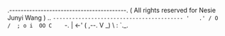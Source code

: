  .-----------------------------------------.
( All rights reserved for Nesie Junyi Wang  )    ..
 `-----------------------------------------
        '   .' /
      O    /  ;
        o i  OO
         C    `-.
         |    <-'
         (  ,--.
          V  \_)
           \  :
            `._\.